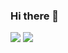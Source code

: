 ### Hi there 👋
<!--
**apantzar/apantzar** is a ✨ _special_ ✨ repository because its `README.md` (this file) appears on your GitHub profile.

Here are some ideas to get you started:

- 🔭 I’m currently working on ...
- 🌱 I’m currently learning Flutter
- 👯 I’m looking to collaborate on ...
- 🤔 I’m looking for help with ...
- 💬 Ask me about ...
- 📫 How to reach me: ...
- 😄 Pronouns: ...
- ⚡ Fun fact: ...
-->
<img src="https://github-readme-stats.vercel.app/api?username=apantzar&&show_icons=true&title_color=ffffff&icon_color=bb2acf&text_color=daf7dc&bg_color=151515&border_radius&theme=default">

<img src="https://github-readme-stats.vercel.app/api/top-langs/?username=apantzar&layout=compact&langs_count=10">

